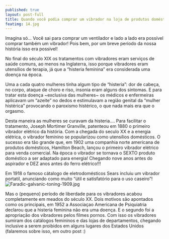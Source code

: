 ```yaml
---
published: true
layout: post-full
title: Quando você podia comprar um vibrador na loja de produtos domésticos
featimg: 14.jpg
---
```


Imagina só… Você sai para comprar um ventilador e lado a lado era possível comprar também um vibrador! Pois bem, por um breve período da nossa história isso era possível!

No final do século XIX os tratamentos com vibradores eram serviços de saúde comuns, ao menos na Inglaterra, isso porque vibradores eram utensílios de terapia, já que a “histeria feminina” era considerada uma doença na época.

Uma a cada quatro mulheres tinha algum tipo de “histeria”: dor de cabeça, no corpo, ataque de choro e riso, insonia eram alguns dos sintomas. E para tratar esta doença ~exclusiva das mulheres~ os médicos e enfermeiras aplicavam um “azeite” no dedos e estimulavam a região genital da “mulher histérica” provocando o paroxismo histérico, o que nada mais era que o orgasmo.

Desta maneira as mulheres se curavam da histeria…. Para facilitar o tratamento, Joseph Mortimer Granville, patenteou em 1880 o primeiro vibrador elétrico da história. Com a chegada do seculo XX e a energia elétrica, o vibrador feminino se popularizou como utensílios domésticos. O sucesso era tão grande que, em 1902 uma companhia norte americana de produtos domésticos, Hamilton Beach, lançou o primeiro vibrador elétrico para venda comercial. Na época o vibrador se tornava o SEXTO produto doméstico a ser adaptado para energia! Chegando nove anos antes do aspirador e DEZ anos antes do ferro elétrico!!!


Em 1918 o famoso cátalogo de eletrodomésticos Sears incluiu um vibrador portatil, anunciando como muito “útil e satisfatório para o uso caseiro”!
![Faradic-galvanic-toning-1909.jpg]({{site.baseurl}}/media/Faradic-galvanic-toning-1909.jpg)


Mas o (pequeno) período de liberdade para os vibradores acabou completamente em meados do século XX. Dois motivos são apontados como os principais, em 1952 a Associaçao Americana de Psiquiatria declarou que a histeria feminina não era uma doença. E o segundo foi a apropriação dos vibradores pelos filmes pornos. Com isso os vibradores sumiram dos catálogos femininos e das lojas de departamentos, chegando inclusive a serem proibidos em alguns lugares dos Estados Unidos (falaremos sobre isso, em outro post :)
